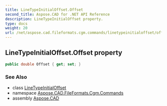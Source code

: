 ```yaml
---
title: LineTypeInitialOffset.Offset
second_title: Aspose.CAD for .NET API Reference
description: LineTypeInitialOffset property. 
type: docs
weight: 20
url: /net/aspose.cad.fileformats.cgm.commands/linetypeinitialoffset/offset/
---
```

## LineTypeInitialOffset.Offset property

```csharp
public double Offset { get; set; }
```

### See Also

* class [LineTypeInitialOffset](../)
* namespace [Aspose.CAD.FileFormats.Cgm.Commands](../../linetypeinitialoffset/)
* assembly [Aspose.CAD](../../../)


